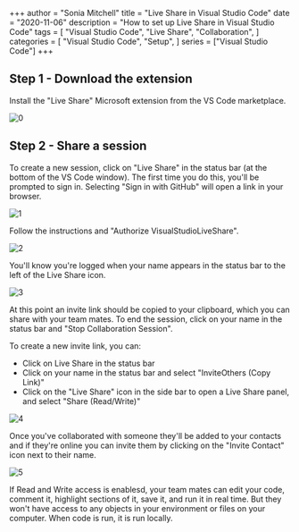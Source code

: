 +++
author = "Sonia Mitchell"
title = "Live Share in Visual Studio Code"
date = "2020-11-06"
description = "How to set up Live Share in Visual Studio Code"
tags = [
    "Visual Studio Code",
    "Live Share",
    "Collaboration",
]
categories = [
    "Visual Studio Code",
    "Setup",
]
series = ["Visual Studio Code"]
+++

## Step 1 - Download the extension

Install the "Live Share" Microsoft extension from the VS Code marketplace.

![0](/vscode_liveshare/1_extension.png)

## Step 2 - Share a session

To create a new session, click on "Live Share" in the status bar (at the bottom of the VS Code window). The first time you do this, you'll be prompted to sign in. Selecting "Sign in with GitHub" will open a link in your browser.

![1](/vscode_liveshare/2_signin.png)

Follow the instructions and "Authorize VisualStudioLiveShare".

![2](/vscode_liveshare/3_authorize.png)

You'll know you're logged when your name appears in the status bar to the left of the Live Share icon.

![3](/vscode_liveshare/4_bottom.png)

At this point an invite link should be copied to your clipboard, which you can share with your team mates. To end the session, click on your name in the status bar and "Stop Collaboration Session".

To create a new invite link, you can:

* Click on Live Share in the status bar
* Click on your name in the status bar and select "InviteOthers (Copy Link)"
* Click on the "Live Share" icon in the side bar to open a Live Share panel, and select "Share (Read/Write)"

![4](/vscode_liveshare/5_panel.png)

Once you've collaborated with someone they'll be added to your contacts and if they're online you can invite them by clicking on the "Invite Contact" icon next to their name.

![5](/vscode_liveshare/6_contacts.png)

If Read and Write access is enablesd, your team mates can edit your code, comment it, highlight sections of it, save it, and run it in real time. But they won't have access to any objects in your environment or files on your computer. When code is run, it is run locally.
